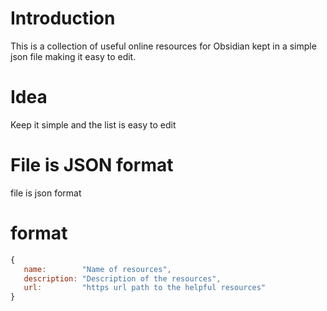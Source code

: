 # Introduction
This is a collection of useful online resources for Obsidian kept in a simple json file making it easy to edit.

# Idea
Keep it simple and the list is easy to edit

# File is JSON format
file is json format

# format
```js
{
   name:        "Name of resources",
   description: "Description of the resources",
   url:         "https url path to the helpful resources"
}
```
